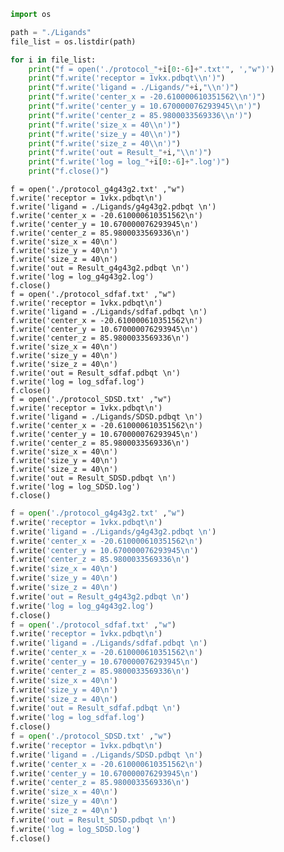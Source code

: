 ```python
import os
```


```python
path = "./Ligands" 
file_list = os.listdir(path) 
```


```python
for i in file_list:
    print("f = open('./protocol_"+i[0:-6]+".txt'", ',"w")')
    print("f.write('receptor = 1vkx.pdbqt\\n')")
    print("f.write('ligand = ./Ligands/"+i,"\\n')")
    print("f.write('center_x = -20.610000610351562\\n')")
    print("f.write('center_y = 10.670000076293945\\n')")
    print("f.write('center_z = 85.9800033569336\\n')")
    print("f.write('size_x = 40\\n')")
    print("f.write('size_y = 40\\n')")
    print("f.write('size_z = 40\\n')")
    print("f.write('out = Result_"+i,"\\n')")
    print("f.write('log = log_"+i[0:-6]+".log')")
    print("f.close()")
```

    f = open('./protocol_g4g43g2.txt' ,"w")
    f.write('receptor = 1vkx.pdbqt\n')
    f.write('ligand = ./Ligands/g4g43g2.pdbqt \n')
    f.write('center_x = -20.610000610351562\n')
    f.write('center_y = 10.670000076293945\n')
    f.write('center_z = 85.9800033569336\n')
    f.write('size_x = 40\n')
    f.write('size_y = 40\n')
    f.write('size_z = 40\n')
    f.write('out = Result_g4g43g2.pdbqt \n')
    f.write('log = log_g4g43g2.log')
    f.close()
    f = open('./protocol_sdfaf.txt' ,"w")
    f.write('receptor = 1vkx.pdbqt\n')
    f.write('ligand = ./Ligands/sdfaf.pdbqt \n')
    f.write('center_x = -20.610000610351562\n')
    f.write('center_y = 10.670000076293945\n')
    f.write('center_z = 85.9800033569336\n')
    f.write('size_x = 40\n')
    f.write('size_y = 40\n')
    f.write('size_z = 40\n')
    f.write('out = Result_sdfaf.pdbqt \n')
    f.write('log = log_sdfaf.log')
    f.close()
    f = open('./protocol_SDSD.txt' ,"w")
    f.write('receptor = 1vkx.pdbqt\n')
    f.write('ligand = ./Ligands/SDSD.pdbqt \n')
    f.write('center_x = -20.610000610351562\n')
    f.write('center_y = 10.670000076293945\n')
    f.write('center_z = 85.9800033569336\n')
    f.write('size_x = 40\n')
    f.write('size_y = 40\n')
    f.write('size_z = 40\n')
    f.write('out = Result_SDSD.pdbqt \n')
    f.write('log = log_SDSD.log')
    f.close()
    


```python
f = open('./protocol_g4g43g2.txt' ,"w")
f.write('receptor = 1vkx.pdbqt\n')
f.write('ligand = ./Ligands/g4g43g2.pdbqt \n')
f.write('center_x = -20.610000610351562\n')
f.write('center_y = 10.670000076293945\n')
f.write('center_z = 85.9800033569336\n')
f.write('size_x = 40\n')
f.write('size_y = 40\n')
f.write('size_z = 40\n')
f.write('out = Result_g4g43g2.pdbqt \n')
f.write('log = log_g4g43g2.log')
f.close()
f = open('./protocol_sdfaf.txt' ,"w")
f.write('receptor = 1vkx.pdbqt\n')
f.write('ligand = ./Ligands/sdfaf.pdbqt \n')
f.write('center_x = -20.610000610351562\n')
f.write('center_y = 10.670000076293945\n')
f.write('center_z = 85.9800033569336\n')
f.write('size_x = 40\n')
f.write('size_y = 40\n')
f.write('size_z = 40\n')
f.write('out = Result_sdfaf.pdbqt \n')
f.write('log = log_sdfaf.log')
f.close()
f = open('./protocol_SDSD.txt' ,"w")
f.write('receptor = 1vkx.pdbqt\n')
f.write('ligand = ./Ligands/SDSD.pdbqt \n')
f.write('center_x = -20.610000610351562\n')
f.write('center_y = 10.670000076293945\n')
f.write('center_z = 85.9800033569336\n')
f.write('size_x = 40\n')
f.write('size_y = 40\n')
f.write('size_z = 40\n')
f.write('out = Result_SDSD.pdbqt \n')
f.write('log = log_SDSD.log')
f.close()
```


```python

```


```python

```


```python

```


```python

```
